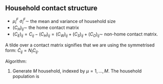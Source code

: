 ## Household contact structure

- $\mu^F_i\ \sigma^F_i \sim$ the mean and variance of household size
- $(C_H)_{ij} \sim$ the home contact matrix
- $(C_E)_{ij} = C_{ij} - (C_H)_{ij} = (C_W)_{ij} + (C_S)_{ij} + (C_O)_{ij} \sim$ non-home contact matrix.

A tilde over a contact matrix signifies that we are using the symmetrised form: $\tilde{C}_{ij} = N_i C_{ij}$. 

Algorithm:

1. Generate $M$ household, indexed by $\mu = 1,\dots, M$. The household population is 
<!--stackedit_data:
eyJoaXN0b3J5IjpbLTE5MDE4ODc3ODFdfQ==
-->